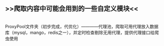 <h2>>>爬取内容中可能会用到的一些自定义模块<<</h2><br>
ProxyPool文件夹（初步完成，代优化）————代理池，爬取可用代理放入数据库（mysql，mango，redis之一），并定时检查剔除无用代理，提供代理接口给爬虫使用<br>